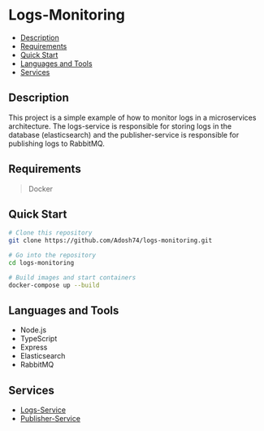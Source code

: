 # Logs-Monitoring

- [Description](#description)
- [Requirements](#requirements)
- [Quick Start](#quick-start)
- [Languages and Tools](#languages-and-tools)
- [Services](#services)

## Description

This project is a simple example of how to monitor logs in a microservices architecture. The logs-service is responsible for storing logs in the database (elasticsearch) and the publisher-service is responsible for publishing logs to RabbitMQ.

## Requirements

> Docker

## Quick Start

```bash
# Clone this repository
git clone https://github.com/Adosh74/logs-monitoring.git

# Go into the repository
cd logs-monitoring

# Build images and start containers
docker-compose up --build
```

## Languages and Tools

- Node.js
- TypeScript
- Express
- Elasticsearch
- RabbitMQ

## Services

- [Logs-Service](logs-service/README.md)
- [Publisher-Service](publisher-service/README.md)
